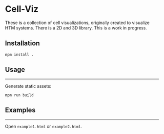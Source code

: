 # Cell-Viz

These is a collection of cell visualizations, originally created to visualize HTM systems. There is a 2D and 3D library. This is a work in progress. 

## Installation

    npm install .

## Usage
-----

Generate static assets:

    npm run build


## Examples
--------

Open `example1.html` or `example2.html`.

